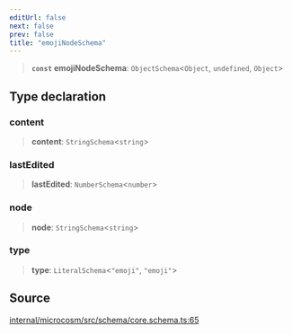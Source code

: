 ```yaml
---
editUrl: false
next: false
prev: false
title: "emojiNodeSchema"
---
```


> **`const`** **emojiNodeSchema**: `ObjectSchema`\<`Object`, `undefined`, `Object`\>

## Type declaration

### content

> **content**: `StringSchema`\<`string`\>

### lastEdited

> **lastEdited**: `NumberSchema`\<`number`\>

### node

> **node**: `StringSchema`\<`string`\>

### type

> **type**: `LiteralSchema`\<`"emoji"`, `"emoji"`\>

## Source

[internal/microcosm/src/schema/core.schema.ts:65](https://github.com/nodenogg-in/alpha-p2p/blob/a4d5eff/internal/microcosm/src/schema/core.schema.ts#L65)
